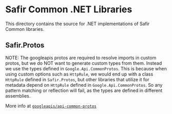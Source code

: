 # Safir Common .NET Libraries

This directory contains the source for .NET implementations of Safir Common libraries.

## Safir.Protos

NOTE: The googleapis protos are required to resolve imports in custom protos, but we do NOT want to generate custom types from them.
Instead we use the types defined in `Google.Api.CommonProtos`.
This is because when using custom options such as `HttpRule`, we would end up with a class `HttpRule` defined in `Safir.Protos`, but other libraries that utilize it for metadata depend on `HttpRule` defined in `Google.Api.CommonProtos`.
So any pattern matching or reflection will fail, as the types are defined in different assemblies.

More info at [`googleapis/api-common-protos`](https://github.com/googleapis/api-common-protos#packages)
